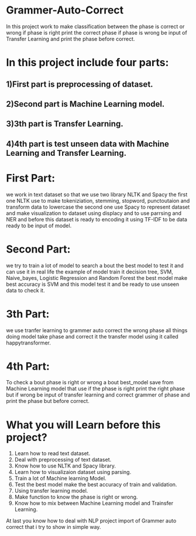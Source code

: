# Grammer-Auto-Correct
In this project work to make classification between the phase is correct or wrong if phase is right print the correct phase if phase is wrong be input of Transfer Learning and print the phase before correct.

# In this project include four parts:
## 1)First part is preprocessing of dataset.
## 2)Second part is Machine Learning model.
## 3)3th part is Transfer Learning.
## 4)4th part is test unseen data with Machine Learning and Transfer Learning.

# First Part:
  we work in text dataset so that we use two library NLTK and Spacy the first one NLTK use to make tokeniziation, stemming, stopword, punctoutaion and transform data to lowercase
  the second one use Spacy to represent dataset and make visualization to dataset using displacy and to use parrsing and NER and before this dataset is ready to encoding it 
  using TF-IDF to be data ready to be input of model.
  
# Second Part:
  we try to train a lot of model to search a bout the best model to test it and can use it in real life the example of model train it 
  decision tree, SVM, Naive_bayes, Logistic Regression and Random Forest the best model make best accuracy is SVM and this model test it
  and be ready to use unseen data to check it.
  
# 3th Part:
  we use tranfer learning to grammer auto correct the wrong phase all things doing model take phase and correct it the transfer model
  using it called happytransformer.
  
# 4th Part:
  To check a bout phase is right or wrong a bout best_model save from Machine Learning model that use if the phase is right print the right phase 
  but if wrong be input of transfer learning and correct grammer of phase and print the phase but before correct.
  

# What you will Learn before this project?
1) Learn how to read text dataset.
2) Deal with preprocessing of text dataset.
3) Know how to use NLTK and Spacy library.
4) Learn how to visualizaion dataset using parsing.
5) Train a lot of Machine learning Model.
6) Test the best model make the best accuracy of train and validation.
7) Using transfer learning model.
8) Make function to know the phase is right or wrong.
9) Know how to mix between Machine Learning model and Trainsfer Learning.

At last you know how to deal with NLP project import of Grammer auto correct that i try to show in simple way.

